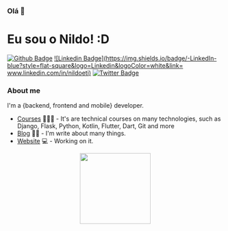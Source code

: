 ### Olá 👋

<!--
**nildoeti/nildoeti** is a ✨ _special_ ✨ repository because its `README.md` (this file) appears on your GitHub profile.

Here are some ideas to get you started:

- 🔭 I’m currently working on ...
- 🌱 I’m currently learning ...
- 👯 I’m looking to collaborate on ...
- 🤔 I’m looking for help with ...
- 💬 Ask me about ...
- 📫 How to reach me: ...
- 😄 Pronouns: ...
- ⚡ Fun fact: ...
-->
# Eu sou o Nildo! :D

[![Github Badge](https://img.shields.io/badge/-Github-000?style=flat-square&logo=Github&logoColor=white&link=https://github.com/nildoeti)](https://github.com/nildoeti)
[![Linkedin Badge](https://img.shields.io/badge/-LinkedIn-blue?style=flat-square&logo=Linkedin&logoColor=white&link= www.linkedin.com/in/nildoeti)]( www.linkedin.com/in/nildoeti)
[![Twitter Badge](https://img.shields.io/badge/-Twitter-1ca0f1?style=flat-square&labelColor=1ca0f1&logo=twitter&logoColor=white&link=https://twitter.com/nildoeti)](https://twitter.com/nildoeti)

### About me
I'm a {backend, frontend and mobile} developer.

- [Courses](https://web.digitalinnovation.one/users/nildo?tab=achievements) 👨🏼‍🏫 - It's are technical courses on many technologies, such as Django, Flask, Python, Kotlin, Flutter, Dart, Git and more
- [Blog](https://nildo.eti.br) ✍🏼 - I'm write about many things.
- [Website](https://webstack.com.br) 💻 - Working on it.

<p align="center">
  <a href="https://github.com/anuraghazra/github-readme-stats">
    <img
      align="center"
      height="165"
      src="https://github-readme-stats.vercel.app/api?username=fagnerpsantos&count_private=true&show_icons=true&custom_title=Github%20Status&hide=issues&theme=radical"
    />
  </a>
</p>



